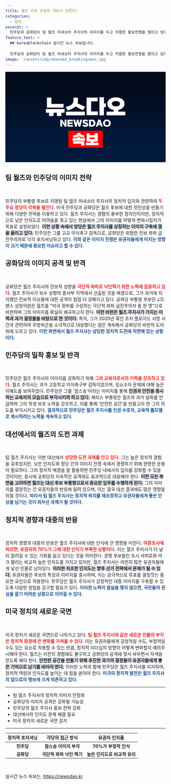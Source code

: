 ```yaml
---
title: 월즈 미국 유권자 70%가 모른다!
categories:
  - 정치
excerpt: >
  민주당과 공화당이 팀 월즈 미네소타 주지사의 이미지를 두고 치열한 홍보전쟁을 벌이고 있다. 민주당은 ‘참스승’ 이미지를 강조하는 반면, 공화당은 그를 ‘극단적 좌파’로 낙인 찍고 공격 중이다. 과연 월즈는 이 위기 속에서 인지도를 높일 수 있을까?
feature_text: >
  ## koreablockchain 실시간 뉴스 속보입니다.

  민주당과 공화당이 팀 월즈 미네소타 주지사의 이미지를 두고 치열한 홍보전쟁을 벌이고 있다. 민주당은 ‘참스승’ 이미지를 강조하는 반면, 공화당은 그를 ‘극단적 좌파’로 낙인 찍고 공격 중이다. 과연 월즈는 이 위기 속에서 인지도를 높일 수 있을까?
image: '/assets/img/newsdao_breakingnews.jpg'
---
```


<p><img src="/assets/img/newsdao_breakingnews.jpg" alt="koreablockchain 속보" /></p>

<h2 data-ke-size="size26">팀 월즈와 민주당의 이미지 전략</h2>

<p data-ke-size="size16">&nbsp;</p>

<p>민주당의 부통령 후보로 지명된 팀 월즈 미네소타 주지사의 정치적 입지와 관련하여 <b><span style="color: #ee2323;">두 주요 정당이 각축을 벌인다.</span></b> 미국 민주당과 공화당은 월즈 후보에 대한 첫인상을 만들기 위해 다양한 전략을 이용하고 있다. 월즈 주지사는 경험이 풍부한 정치인이지만, 정치적으로 낮은 인지도로 어려움을 겪고 있는 현실에서 그의 이미지를 어떻게 변화시킬지가 목표로 설정되었다. <b><span style="background-color: #21538527;">이런 상황 속에서 양당은 월즈 주지사를 상징하는 이미지 구축에 열을 올리고 있다.</span></b> 민주당은 그를 고교 미식축구 감독으로, 공화당은 위험한 진보 좌파 급진주의자로 각각 포지셔닝하고 있다. <b><span style="color: #1a5490;">이와 같은 이미지 전쟁은 유권자들에게 미치는 영향이 크기 때문에 중요한 이슈라고 할 수 있다.</span></b></p>

<h2 data-ke-size="size26">공화당의 이미지 공격 및 반격</h2>

<p data-ke-size="size16">&nbsp;</p>

<p>공화당은 월즈 주지사의 진보적 성향을 <b><span style="color: #ee2323;">극단적 좌파로 낙인찍기 위한 노력에 집중하고 있다.</span></b> 월즈 주지사가 보수 성향의 중서부 지역에서 선출된 것을 배경으로, 그가 과거에 지지했던 진보적 이슈들에 대한 공격이 점점 더 강해지고 있다. 공화당 부통령 후보인 J.D. 밴스 상원의원은 월즈를 "미국 정부를 구성하는 극단적 좌파 급진주의자 중 한 명"으로 비판하며 그의 이미지를 확실히 왜곡하고자 한다. <b><span style="background-color: #21538527;">이런 비판은 월즈 주지사가 가지는 이력과 과거 결정들을 바탕으로 한 것이다.</span></b> 특히, 그가 2020년 흑인 조지 플로이드 사망 사건과 관련하여 주방위군을 소극적으로 대응했다는 점은 계속해서 공화당의 비판의 도마 위에 오르고 있다. <b><span style="color: #1a5490;">이런 측면에서 월즈 주지사는 상당한 정치적 도전에 직면해 있는 상황이다.</span></b></p>

<h2 data-ke-size="size26">민주당의 밀착 홍보 및 반격</h2>

<p data-ke-size="size16">&nbsp;</p>

<p>민주당은 월즈 주지사의 이미지를 강화하기 위해 <b><span style="color: #ee2323;">그의 교육자로서의 이력을 강조하고 있다.</span></b> 월즈 주지사는 과거 고등학교 미식축구부 감독이었으며, 성소수자 문제에 대해 높은 이해도를 보여주었다. 민주당은 그를 '참스승'이라는 이미지를 통해 <b><span style="background-color: #21538527;">인권과 안전을 중시하는 교육자의 모습으로 부각시키려 하고 있다.</span></b> 해리스 부통령은 월즈의 과거 일화를 언급하며 그의 학생 보호 노력을 강조하고, 이를 통해 '안전한 공간'을 만들고자 한 그의 의도를 부각시키고 있다. <b><span style="color: #1a5490;">결과적으로 민주당은 월즈 주지사를 인권 수호자, 교육적 롤모델로 제시하려는 노력을 계속하고 있다.</span></b></p>

<h2 data-ke-size="size26">대선에서의 월즈의 도전 과제</h2>

<p data-ke-size="size16">&nbsp;</p>

<p>팀 월즈 주지사는 이번 대선에서 <b><span style="color: #ee2323;">상당한 도전 과제를 안고 있다.</span></b> 그는 높은 정치적 경험을 갖추었지만, 낮은 인지도와 정당 간의 이미지 전쟁 속에서 경쟁하기 위해 현명한 운용이 필요하다. 그의 정치적 배경을 잘 활용하면 민주당 내에서의 입지를 강화할 수 있을 것이지만, 동시에 공화당의 지속적인 공격에도 효과적으로 대응해야 한다. <b><span style="background-color: #21538527;">이런 모든 측면을 고려하면 월즈는 대선 후보 부통령으로서 중요한 임무를 수행하게 된다.</span></b> 그의 이미지를 결정짓는 건 유권자들의 반응에 달려 있으며, 이는 결국 대선 결과에도 많은 영향을 미칠 것이다. <b><span style="color: #1a5490;">따라서 팀 월즈 주지사는 정치적 위치를 재조정하고 유권자들에게 좋은 인상을 남기는 것이 최우선 과제가 될 것이다.</span></b></p>

<h2 data-ke-size="size26">정치적 경향과 대중의 반응</h2>

<p data-ke-size="size16">&nbsp;</p>

<p>정치적 경향과 대중의 반응은 월즈 주지사에 대한 인식에 큰 영향을 미친다. <b><span style="color: #ee2323;">여론조사에 따르면, 유권자의 70%가 그에 대한 인지가 부족한 상황이다.</span></b> 이는 월즈 주지사가 더 널리 알려질 수 있는 기회를 잃고 있다는 것을 의미한다. 경쟁 후보들인 조시 셔피로와 마크 켈리는 비교적 높은 인지도를 가지고 있지만, 월즈 주지사는 여전히 많은 유권자들에게 낯선 인물로 남아있다. <b><span style="background-color: #21538527;">이러한 저조한 인지도는 향후 선거 전략에서 문제가 될 수 있다.</span></b> 유권자들은 후보의 특성과 이미지를 중시하며, 이는 궁극적으로 투표를 결정짓는 중요한 요인으로 작용한다. 민주당은 월즈 주지사가 긍정적인 대중 이미지를 구축할 수 있도록 다양한 방법을 강구할 필요가 있다. <b><span style="color: #1a5490;">이러한 노력이 결실을 맺지 않으면, 국민들의 관심을 끌기 어려운 상황으로 이어질 수 있다.</span></b></p>

<h2 data-ke-size="size26">미국 정치의 새로운 국면</h2>

<p data-ke-size="size16">&nbsp;</p>

<p>미국 정치가 새로운 국면으로 나아가고 있다. <b><span style="color: #ee2323;">팀 월즈 주지사와 같은 새로운 인물의 부각은 정치적 환경에 큰 변화를 가져올 수 있다.</span></b> 이는 유권자들에게 긍정적일 수도, 부정적일 수도 있는 요소로 작용할 수 있는 만큼, 정치적 리더십의 방향이 어떻게 변화할지 예의주시해야 한다. 월즈는 이전의 경험에도 불구하고 공화당의 공격에 맞서 싸우면서 자색을 얻도록 해야 한다. <b><span style="background-color: #21538527;">안전한 공간을 만들기 위해 추진한 과거의 결정들이 유권자들에게 좋은 기억으로 남기를 바라야 한다.</span></b> 이러한 노력과 함께 민주당은 월즈 주지사를 지지하여, 정치적 역량과 인지도를 높이는 데 힘을 쏟아야 한다. <b><span style="color: #1a5490;">미국의 정치적 발전은 월즈 주지사의 앞으로의 행보에 크게 의존하고 있다.</span></b></p>

<hr>

<ul>
    <li>팀 월즈 주지사의 정치적 이미지 안정화</li>
    <li>공화당의 이미지 공격은 강화될 가능성</li>
    <li>민주당의 월즈 주지사 홍보 전략 강화</li>
    <li>대선에서의 인지도 문제 해결 필요</li>
    <li>미국 정치의 새로운 국면 감지</li>
</ul>

<hr>

<table style="width: 100%; border-collapse: collapse;">
    <thead>
        <tr>
            <th style="text-align: center; height: 17px;"><b>정치적 포지셔닝</b></th>
            <th style="text-align: center; height: 17px;"><b>각당의 접근 방식</b></th>
            <th style="text-align: center; height: 17px;"><b>유권자 인지율</b></th>
        </tr>
    </thead>
    <tbody>
        <tr>
            <td style="text-align: center; height: 17px;"><b>민주당</b></td>
            <td style="text-align: center; height: 17px;"><b>참스승 이미지 부각</b></td>
            <td style="text-align: center; height: 17px;"><b>70%가 부정적 인식</b></td>
        </tr>
        <tr>
            <td style="text-align: center; height: 17px;"><b>공화당</b></td>
            <td style="text-align: center; height: 17px;"><b>극단적 좌파 낙인 찍기</b></td>
            <td style="text-align: center; height: 17px;"><b>높은 인지도로 비교적 유리</b></td>
        </tr>
    </tbody>
</table>

<p data-ke-size="size16">&nbsp;</p>
실시간 뉴스 속보는, <a href="https://newsdao.kr" rel="dofollow">https://newsdao.kr</a>


